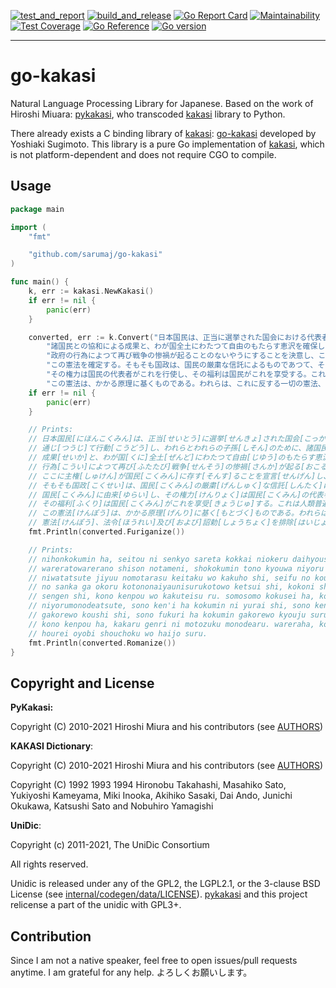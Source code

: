 [![test_and_report](https://github.com/sarumaj/go-kakasi/actions/workflows/test_and_report.yml/badge.svg)](https://github.com/sarumaj/go-kakasi/actions/workflows/test_and_report.yml)
[![build_and_release](https://github.com/sarumaj/go-kakasi/actions/workflows/build_and_release.yml/badge.svg)](https://github.com/sarumaj/go-kakasi/actions/workflows/build_and_release.yml)
[![Go Report Card](https://goreportcard.com/badge/github.com/sarumaj/go-kakasi)](https://goreportcard.com/report/github.com/sarumaj/go-kakasi)
[![Maintainability](https://api.codeclimate.com/v1/badges/a966bfa0958448644bd2/maintainability)](https://codeclimate.com/github/sarumaj/go-kakasi/maintainability)
[![Test Coverage](https://api.codeclimate.com/v1/badges/a966bfa0958448644bd2/test_coverage)](https://codeclimate.com/github/sarumaj/go-kakasi/test_coverage)
[![Go Reference](https://pkg.go.dev/badge/github.com/sarumaj/go-kakasi.svg)](https://pkg.go.dev/github.com/sarumaj/go-kakasi)
[![Go version](https://img.shields.io/github/go-mod/go-version/sarumaj/go-kakasi?logo=go&label=&labelColor=gray)](https://go.dev)

---

# go-kakasi

Natural Language Processing Library for Japanese.
Based on the work of Hiroshi Miuara: [pykakasi](https://codeberg.org/miurahr/pykakasi), who transcoded [kakasi](http://kakasi.namazu.org/index.html.en) library to Python.

There already exists a C binding library of [kakasi](http://kakasi.namazu.org/index.html.en): [go-kakasi](https://github.com/ysugimoto/go-kakasi) developed by Yoshiaki Sugimoto.
This library is a pure Go implementation of [kakasi](http://kakasi.namazu.org/index.html.en), which is not platform-dependent and does not require CGO to compile.

## Usage

```Go
package main

import (
    "fmt"

    "github.com/sarumaj/go-kakasi"
)

func main() {
    k, err := kakasi.NewKakasi()
    if err != nil {
        panic(err)
    }

    converted, err := k.Convert("日本国民は、正当に選挙された国会における代表者を通じて行動し、われらとわれらの子孫のために、" +
        "諸国民との協和による成果と、わが国全土にわたつて自由のもたらす恵沢を確保し、" +
        "政府の行為によつて再び戦争の惨禍が起ることのないやうにすることを決意し、ここに主権が国民に存することを宣言し、" +
        "この憲法を確定する。そもそも国政は、国民の厳粛な信託によるものであつて、その権威は国民に由来し、" +
        "その権力は国民の代表者がこれを行使し、その福利は国民がこれを享受する。これは人類普遍の原理であり、" +
        "この憲法は、かかる原理に基くものである。われらは、これに反する一切の憲法、法令及び詔勅を排除する。")
    if err != nil {
        panic(err)
    }

    // Prints:
    // 日本国民[にほんこくみん]は、正当[せいとう]に選挙[せんきょ]された国会[こっかい]における代表者[だいひょうしゃ]を
    // 通じ[つうじ]て行動[こうどう]し、われらとわれらの子孫[しそん]のために、諸国民[しょこくみん]との協和[きょうわ]による
    // 成果[せいか]と、わが国[くに]全土[ぜんど]にわたつて自由[じゆう]のもたらす恵沢[けいたく]を確保[かくほ]し、政府[せいふ]の
    // 行為[こうい]によつて再び[ふたたび]戦争[せんそう]の惨禍[さんか]が起る[おこる]ことのないやうにすることを決意[けつい]し、
    // ここに主権[しゅけん]が国民[こくみん]に存す[そんす]ることを宣言[せんげん]し、この憲法[けんぽう]を確定す[かくていす]る。
    // そもそも国政[こくせい]は、国民[こくみん]の厳粛[げんしゅく]な信託[しんたく]によるものであつて、その権威[けんい]は
    // 国民[こくみん]に由来[ゆらい]し、その権力[けんりょく]は国民[こくみん]の代表者[だいひょうしゃ]がこれを行使[こうし]し、
    // その福利[ふくり]は国民[こくみん]がこれを享受[きょうじゅ]する。これは人類普遍[じんるいふへん]の原理[げんり]であり、
    // この憲法[けんぽう]は、かかる原理[げんり]に基く[もとづく]ものである。われらは、これに反す[はんす]る一切[いっさい]の
    // 憲法[けんぽう]、法令[ほうれい]及び[および]詔勅[しょうちょく]を排除[はいじょ]する。
    fmt.Println(converted.Furiganize())

    // Prints:
    // nihonkokumin ha, seitou ni senkyo sareta kokkai niokeru daihyousha wo tsuuji te koudou shi,
    // wareratowarerano shison notameni, shokokumin tono kyouwa niyoru seika to, waga kuni zendo
    // niwatatsute jiyuu nomotarasu keitaku wo kakuho shi, seifu no koui niyotsute futatabi sensou
    // no sanka ga okoru kotononaiyaunisurukotowo ketsui shi, kokoni shuken ga kokumin ni sonsu rukotowo
    // sengen shi, kono kenpou wo kakuteisu ru. somosomo kokusei ha, kokumin no genshuku na shintaku
    // niyorumonodeatsute, sono ken'i ha kokumin ni yurai shi, sono kenryoku ha kokumin no daihyousha
    // gakorewo koushi shi, sono fukuri ha kokumin gakorewo kyouju suru. koreha jinruifuhen no genri deari,
    // kono kenpou ha, kakaru genri ni motozuku monodearu. wareraha, koreni hansu ru issai no kenpou,
    // hourei oyobi shouchoku wo haijo suru.
    fmt.Println(converted.Romanize())
}
```

## Copyright and License

**PyKakasi:**

Copyright (C) 2010-2021 Hiroshi Miura and his contributors (see [AUTHORS](internal/codegen/data/AUTHORS))

**KAKASI Dictionary**:

Copyright (C) 2010-2021 Hiroshi Miura and his contributors (see [AUTHORS](internal/codegen/data/AUTHORS))

Copyright (C) 1992 1993 1994 Hironobu Takahashi, Masahiko Sato, Yukiyoshi Kameyama, Miki Inooka, Akihiko Sasaki, Dai Ando, Junichi Okukawa, Katsushi Sato and Nobuhiro Yamagishi

**UniDic**:

Copyright (c) 2011-2021, The UniDic Consortium

All rights reserved.

Unidic is released under any of the GPL2, the LGPL2.1, or the 3-clause BSD License (see [internal/codegen/data/LICENSE](internal/codegen/data/LICENSE)). [pykakasi](https://codeberg.org/miurahr/pykakasi) and this project relicense a part of the unidic with GPL3+.

## Contribution

Since I am not a native speaker, feel free to open issues/pull requests anytime. I am grateful for any help. よろしくお願いします。
